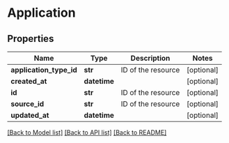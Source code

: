 # Application

## Properties
Name | Type | Description | Notes
------------ | ------------- | ------------- | -------------
**application_type_id** | **str** | ID of the resource | [optional] 
**created_at** | **datetime** |  | [optional] 
**id** | **str** | ID of the resource | [optional] 
**source_id** | **str** | ID of the resource | [optional] 
**updated_at** | **datetime** |  | [optional] 

[[Back to Model list]](../README.md#documentation-for-models) [[Back to API list]](../README.md#documentation-for-api-endpoints) [[Back to README]](../README.md)


